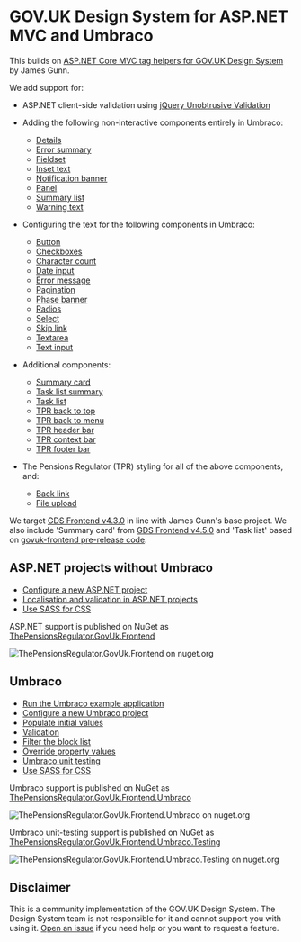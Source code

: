 # GOV.UK Design System for ASP.NET MVC and Umbraco

This builds on [ASP.NET Core MVC tag helpers for GOV.UK Design System](https://github.com/gunndabad/govuk-frontend-aspnetcore) by James Gunn.

We add support for:

- ASP.NET client-side validation using [jQuery Unobtrusive Validation](https://github.com/aspnet/jquery-validation-unobtrusive)

- Adding the following non-interactive components entirely in Umbraco:

  - [Details](https://github.com/gunndabad/govuk-frontend-aspnetcore/blob/main/docs/components/details.md)
  - [Error summary](https://github.com/gunndabad/govuk-frontend-aspnetcore/blob/main/docs/components/error-summary.md)
  - [Fieldset](https://github.com/gunndabad/govuk-frontend-aspnetcore/blob/main/docs/components/fieldset.md)
  - [Inset text](https://github.com/gunndabad/govuk-frontend-aspnetcore/blob/main/docs/components/inset-text.md)
  - [Notification banner](https://github.com/gunndabad/govuk-frontend-aspnetcore/blob/main/docs/components/notification-banner.md)
  - [Panel](https://github.com/gunndabad/govuk-frontend-aspnetcore/blob/main/docs/components/panel.md)
  - [Summary list](https://github.com/gunndabad/govuk-frontend-aspnetcore/blob/main/docs/components/summary-list.md)
  - [Warning text](https://github.com/gunndabad/govuk-frontend-aspnetcore/blob/main/docs/components/warning-text.md)

- Configuring the text for the following components in Umbraco:

  - [Button](https://github.com/gunndabad/govuk-frontend-aspnetcore/blob/main/docs/components/button.md)
  - [Checkboxes](https://github.com/gunndabad/govuk-frontend-aspnetcore/blob/main/docs/components/checkboxes.md)
  - [Character count](https://github.com/gunndabad/govuk-frontend-aspnetcore/blob/main/docs/components/character-count.md)
  - [Date input](https://github.com/gunndabad/govuk-frontend-aspnetcore/blob/main/docs/components/date-input.md)
  - [Error message](https://github.com/gunndabad/govuk-frontend-aspnetcore/blob/main/docs/components/error-message.md)
  - [Pagination](https://github.com/gunndabad/govuk-frontend-aspnetcore/blob/main/docs/components/pagination.md)
  - [Phase banner](https://github.com/gunndabad/govuk-frontend-aspnetcore/blob/main/docs/components/phase-banner.md)
  - [Radios](https://github.com/gunndabad/govuk-frontend-aspnetcore/blob/main/docs/components/radios.md)
  - [Select](https://github.com/gunndabad/govuk-frontend-aspnetcore/blob/main/docs/components/select.md)
  - [Skip link](https://github.com/gunndabad/govuk-frontend-aspnetcore/blob/main/docs/components/skip-link.md)
  - [Textarea](https://github.com/gunndabad/govuk-frontend-aspnetcore/blob/main/docs/components/textarea.md)
  - [Text input](https://github.com/gunndabad/govuk-frontend-aspnetcore/blob/main/docs/components/text-input.md)

- Additional components:

  - [Summary card](/docs/components/summary-card.md)
  - [Task list summary](/docs/components/task-list-summary.md)
  - [Task list](/docs/components/task-list.md)
  - [TPR back to top](/docs/components/tpr-back-to-top.md)
  - [TPR back to menu](/docs/components/tpr-back-to-menu.md)
  - [TPR header bar](/docs/components/tpr-header-bar.md)
  - [TPR context bar](/docs/components/tpr-context-bar.md)
  - [TPR footer bar](/docs/components/tpr-footer-bar.md)

- The Pensions Regulator (TPR) styling for all of the above components, and:
  - [Back link](https://github.com/gunndabad/govuk-frontend-aspnetcore/blob/main/docs/components/back-link.md)
  - [File upload](https://github.com/gunndabad/govuk-frontend-aspnetcore/blob/main/docs/components/file-upload.md)

We target [GDS Frontend v4.3.0](https://github.com/alphagov/govuk-frontend/releases/tag/v4.3.0) in line with James Gunn's base project. We also include 'Summary card' from [GDS Frontend v4.5.0](https://github.com/alphagov/govuk-frontend/releases/tag/v4.5.0) and 'Task list' based on [govuk-frontend pre-release code](https://github.com/alphagov/govuk-design-system/pull/1994).

## ASP.NET projects without Umbraco

- [Configure a new ASP.NET project](docs/aspnet/new-aspnet-project.md)
- [Localisation and validation in ASP.NET projects](docs/aspnet/localisation-and-validation.md)
- [Use SASS for CSS](docs/aspnet/sass.md)

ASP.NET support is published on NuGet as [ThePensionsRegulator.GovUk.Frontend](https://www.nuget.org/packages/ThePensionsRegulator.GovUk.Frontend)

![ThePensionsRegulator.GovUk.Frontend on nuget.org](https://img.shields.io/nuget/vpre/ThePensionsRegulator.GovUk.Frontend)

## Umbraco

- [Run the Umbraco example application](docs/umbraco/run-example-application.md)
- [Configure a new Umbraco project](docs/umbraco/new-umbraco-project.md)
- [Populate initial values](docs/umbraco/populate-initial-values.md)
- [Validation](docs/umbraco/validation.md)
- [Filter the block list](docs/umbraco/filter-blocks.md)
- [Override property values](docs/umbraco/override-property-values.md)
- [Umbraco unit testing](docs/umbraco/unit-testing.md)
- [Use SASS for CSS](docs/aspnet/sass.md)

Umbraco support is published on NuGet as [ThePensionsRegulator.GovUk.Frontend.Umbraco](https://www.nuget.org/packages/ThePensionsRegulator.GovUk.Frontend.Umbraco)

![ThePensionsRegulator.GovUk.Frontend.Umbraco on nuget.org](https://img.shields.io/nuget/vpre/ThePensionsRegulator.GovUk.Frontend.Umbraco)

Umbraco unit-testing support is published on NuGet as [ThePensionsRegulator.GovUk.Frontend.Umbraco.Testing](https://www.nuget.org/packages/ThePensionsRegulator.GovUk.Frontend.Umbraco.Testing)

![ThePensionsRegulator.GovUk.Frontend.Umbraco.Testing on nuget.org](https://img.shields.io/nuget/vpre/ThePensionsRegulator.GovUk.Frontend.Umbraco.Testing)

## Disclaimer

This is a community implementation of the GOV.UK Design System. The Design System team is not responsible for it and cannot support you with using it. [Open an issue](https://github.com/thepensionsregulator/govuk-frontend-aspnetcore-extensions/issues) if you need help or you want to request a feature.
